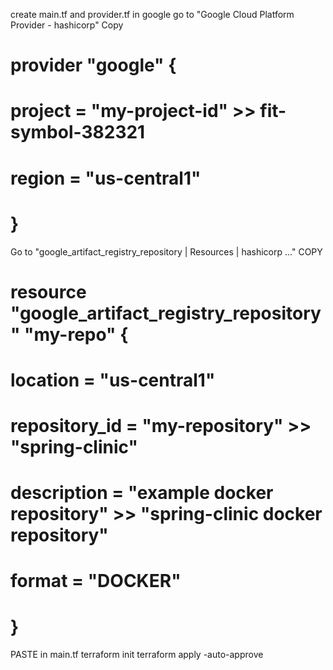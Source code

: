 create main.tf and provider.tf
in google go to "Google Cloud Platform Provider - hashicorp"
Copy
# provider "google" {
#   project     = "my-project-id" >> fit-symbol-382321
#   region      = "us-central1"
# }
Go to "google_artifact_registry_repository | Resources | hashicorp ..."
COPY
# resource "google_artifact_registry_repository" "my-repo" {
#   location      = "us-central1"
#   repository_id = "my-repository" >> "spring-clinic"
#   description   = "example docker repository" >> "spring-clinic docker repository"
#   format        = "DOCKER"
# }
PASTE in main.tf
terraform init
terraform apply -auto-approve
